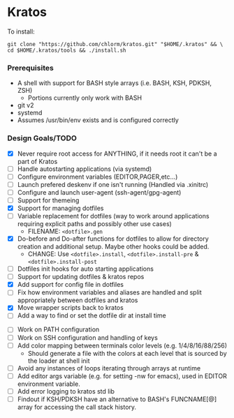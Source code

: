 Kratos
======

To install:
```
git clone "https://github.com/chlorm/kratos.git" "$HOME/.kratos" && \
cd $HOME/.kratos/tools && ./install.sh
```

### Prerequisites
* A shell with support for BASH style arrays (i.e. BASH, KSH, PDKSH, ZSH)
  + Portions currently only work with BASH
* git v2
* systemd
* Assumes /usr/bin/env exists and is configured correctly

### Design Goals/TODO
- [x] Never require root access for ANYTHING, if it needs root it can't be a part of
   Kratos
- [ ] Handle autostarting applications (via systemd)
- [ ] Configure environment variables (EDITOR,PAGER,etc...)
- [ ] Launch prefered deskenv if one isn't running (Handled via .xinitrc)
- [ ] Configure and launch user-agent (ssh-agent/gpg-agent)
- [ ] Support for themeing
- [x] Support for managing dotfiles
- [ ] Variable replacement for dotfiles (way to work around applications requiring
   explicit paths and possibly other use cases)
   + FILENAME: `<dotfile>.gen`
- [x] Do-before and Do-after functions for dotfiles to allow for directory creation
   and additional setup. Maybe other hooks could be added.
   + CHANGE: Use `<dotfile>.install`, `<dotfile>.install-pre` &
      `<dotfile>.install-post`
- [ ] Dotfiles init hooks for auto starting applications
- [ ] Support for updating dotfiles & kratos repos
- [x] Add support for config file in dotfiles
- [ ] Fix how environment variables and aliases are handled and split appropriately
   between dotfiles and kratos
- [x] Move wrapper scripts back to kratos
- [ ] Add a way to find or set the dotfile dir at install time
* [ ] Work on PATH configuration
* [ ] Work on SSH configuration and handling of keys
* [ ] Add color mapping between terminals color levels (e.g. 1/4/8/16/88/256)
	+ Should generate a file with the colors at each level that is sourced by the
	   loader at shell init
* [ ] Avoid any instances of loops iterating through arrays at runtime
* [ ] Add editor args variable (e.g. for setting -nw for emacs), used in EDITOR
   environment variable.
* [ ] Add error logging to kratos std lib
* [ ] Findout if KSH/PDKSH have an alternative to BASH's FUNCNAME[@] array for
   accessing the call stack history.
